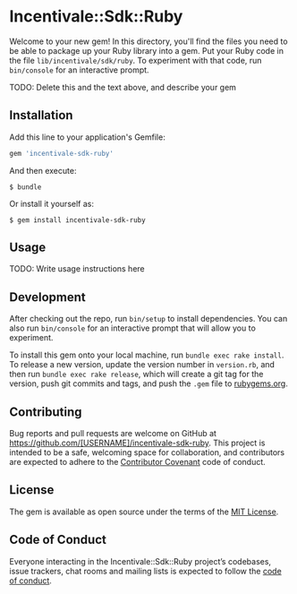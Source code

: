 # Incentivale::Sdk::Ruby

Welcome to your new gem! In this directory, you'll find the files you need to be able to package up your Ruby library into a gem. Put your Ruby code in the file `lib/incentivale/sdk/ruby`. To experiment with that code, run `bin/console` for an interactive prompt.

TODO: Delete this and the text above, and describe your gem

## Installation

Add this line to your application's Gemfile:

```ruby
gem 'incentivale-sdk-ruby'
```

And then execute:

    $ bundle

Or install it yourself as:

    $ gem install incentivale-sdk-ruby

## Usage

TODO: Write usage instructions here

## Development

After checking out the repo, run `bin/setup` to install dependencies. You can also run `bin/console` for an interactive prompt that will allow you to experiment.

To install this gem onto your local machine, run `bundle exec rake install`. To release a new version, update the version number in `version.rb`, and then run `bundle exec rake release`, which will create a git tag for the version, push git commits and tags, and push the `.gem` file to [rubygems.org](https://rubygems.org).

## Contributing

Bug reports and pull requests are welcome on GitHub at https://github.com/[USERNAME]/incentivale-sdk-ruby. This project is intended to be a safe, welcoming space for collaboration, and contributors are expected to adhere to the [Contributor Covenant](http://contributor-covenant.org) code of conduct.

## License

The gem is available as open source under the terms of the [MIT License](https://opensource.org/licenses/MIT).

## Code of Conduct

Everyone interacting in the Incentivale::Sdk::Ruby project’s codebases, issue trackers, chat rooms and mailing lists is expected to follow the [code of conduct](https://github.com/[USERNAME]/incentivale-sdk-ruby/blob/master/CODE_OF_CONDUCT.md).
